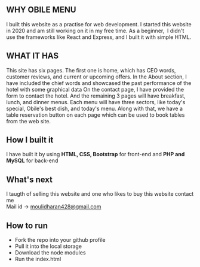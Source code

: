 ## WHY OBILE MENU
I built this website as a practise for web development. I started this website in 2020 and am still working on it in my free time. As a beginner, 
I didn't use the frameworks like React and Express, and I built it with simple HTML.

## WHAT IT HAS
This site has six pages. The first one is home, which has CEO words, customer reviews, and current or upcoming offers. In the About section, I have included the chief words and showcased the past performance of the hotel with some graphical data On the contact page, I have provided the form to contact the hotel. And the remaining 3 pages will have breakfast, lunch, and dinner menus. Each menu will have three sectors, like today's special, Obile's best dish, and today's menu. Along with that, we have a table reservation button on each page which can be used to book tables from the web site.

## How I built it
I have built it by using **HTML, CSS, Bootstrap** for front-end and **PHP and MySQL** for back-end

## What's next
I taugth of selling this website and one who likes to buy this website contact me<br />
Mail id -> moulidharan428@gmail.com

## How to run
* Fork the repo into your github profile<br />
* Pull it into the local storage<br />
* Download the node modules<br />
* Run the index.html<br />
